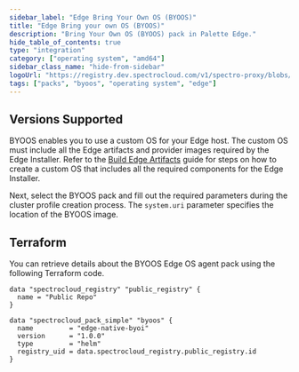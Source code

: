 ```yaml
---
sidebar_label: "Edge Bring Your Own OS (BYOOS)"
title: "Edge Bring your own OS (BYOOS)"
description: "Bring Your Own OS (BYOOS) pack in Palette Edge."
hide_table_of_contents: true
type: "integration"
category: ["operating system", "amd64"]
sidebar_class_name: "hide-from-sidebar"
logoUrl: "https://registry.dev.spectrocloud.com/v1/spectro-proxy/blobs/sha256:b6081bca439eeb01a8d43b3cb6895df4c088f80af978856ddc0da568e5c09365?type=image.webp"
tags: ["packs", "byoos", "operating system", "edge"]
---
```


## Versions Supported

<Tabs queryString="parent">

<TabItem label="1.0.x" value="1.0.x">

BYOOS enables you to use a custom OS for your Edge host. The custom OS must include all the Edge artifacts and provider
images required by the Edge Installer. Refer to the
[Build Edge Artifacts](../clusters/edge/edgeforge-workflow/palette-canvos/palette-canvos.md) guide for steps on how to
create a custom OS that includes all the required components for the Edge Installer.

Next, select the BYOOS pack and fill out the required parameters during the cluster profile creation process. The
`system.uri` parameter specifies the location of the BYOOS image.

</TabItem>
</Tabs>

## Terraform

You can retrieve details about the BYOOS Edge OS agent pack using the following Terraform code.

```hcl
data "spectrocloud_registry" "public_registry" {
  name = "Public Repo"
}

data "spectrocloud_pack_simple" "byoos" {
  name         = "edge-native-byoi"
  version      = "1.0.0"
  type         = "helm"
  registry_uid = data.spectrocloud_registry.public_registry.id
}
```
